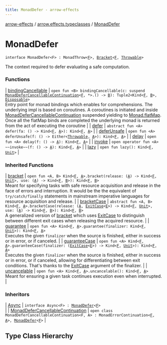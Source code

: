 ```yaml
---
title: MonadDefer - arrow-effects
---
```


[arrow-effects](../../index.html) / [arrow.effects.typeclasses](../index.html) / [MonadDefer](./index.html)

# MonadDefer

`interface MonadDefer<F> : MonadThrow<`[`F`](index.html#F)`>, `[`Bracket`](../-bracket/index.html)`<`[`F`](index.html#F)`, `[`Throwable`](https://kotlinlang.org/api/latest/jvm/stdlib/kotlin/-throwable/index.html)`>`



The context required to defer evaluating a safe computation.

### Functions

| [bindingCancellable](binding-cancellable.html) | `open fun <B> bindingCancellable(c: suspend `[`MonadDeferCancellableContinuation`](../-monad-defer-cancellable-continuation/index.html)`<`[`F`](index.html#F)`, *>.() -> `[`B`](binding-cancellable.html#B)`): Tuple2<Kind<`[`F`](index.html#F)`, `[`B`](binding-cancellable.html#B)`>, `[`Disposable`](../-disposable.html)`>`<br>Entry point for monad bindings which enables for comprehensions. The underlying impl is based on coroutines. A coroutines is initiated and inside [MonadDeferCancellableContinuation](../-monad-defer-cancellable-continuation/index.html) suspended yielding to [Monad.flatMap](#). Once all the flatMap binds are completed the underlying monad is returned from the act of executing the coroutine |
| [defer](defer.html) | `abstract fun <A> defer(fa: () -> Kind<`[`F`](index.html#F)`, `[`A`](defer.html#A)`>): Kind<`[`F`](index.html#F)`, `[`A`](defer.html#A)`>` |
| [deferUnsafe](defer-unsafe.html) | `open fun <A> deferUnsafe(f: () -> Either<`[`Throwable`](https://kotlinlang.org/api/latest/jvm/stdlib/kotlin/-throwable/index.html)`, `[`A`](defer-unsafe.html#A)`>): Kind<`[`F`](index.html#F)`, `[`A`](defer-unsafe.html#A)`>` |
| [delay](delay.html) | `open fun <A> delay(f: () -> `[`A`](delay.html#A)`): Kind<`[`F`](index.html#F)`, `[`A`](delay.html#A)`>` |
| [invoke](invoke.html) | `open operator fun <A> ~~invoke~~(f: () -> `[`A`](invoke.html#A)`): Kind<`[`F`](index.html#F)`, `[`A`](invoke.html#A)`>` |
| [lazy](lazy.html) | `open fun lazy(): Kind<`[`F`](index.html#F)`, `[`Unit`](https://kotlinlang.org/api/latest/jvm/stdlib/kotlin/-unit/index.html)`>` |

### Inherited Functions

| [bracket](../-bracket/bracket.html) | `open fun <A, B> Kind<`[`F`](../-bracket/index.html#F)`, `[`A`](../-bracket/bracket.html#A)`>.bracket(release: (`[`A`](../-bracket/bracket.html#A)`) -> Kind<`[`F`](../-bracket/index.html#F)`, `[`Unit`](https://kotlinlang.org/api/latest/jvm/stdlib/kotlin/-unit/index.html)`>, use: (`[`A`](../-bracket/bracket.html#A)`) -> Kind<`[`F`](../-bracket/index.html#F)`, `[`B`](../-bracket/bracket.html#B)`>): Kind<`[`F`](../-bracket/index.html#F)`, `[`B`](../-bracket/bracket.html#B)`>`<br>Meant for specifying tasks with safe resource acquisition and release in the face of errors and interruption. It would be the the equivalent of `try/catch/finally` statements in mainstream imperative languages for resource acquisition and release. |
| [bracketCase](../-bracket/bracket-case.html) | `abstract fun <A, B> Kind<`[`F`](../-bracket/index.html#F)`, `[`A`](../-bracket/bracket-case.html#A)`>.bracketCase(release: (`[`A`](../-bracket/bracket-case.html#A)`, `[`ExitCase`](../-exit-case/index.html)`<`[`E`](../-bracket/index.html#E)`>) -> Kind<`[`F`](../-bracket/index.html#F)`, `[`Unit`](https://kotlinlang.org/api/latest/jvm/stdlib/kotlin/-unit/index.html)`>, use: (`[`A`](../-bracket/bracket-case.html#A)`) -> Kind<`[`F`](../-bracket/index.html#F)`, `[`B`](../-bracket/bracket-case.html#B)`>): Kind<`[`F`](../-bracket/index.html#F)`, `[`B`](../-bracket/bracket-case.html#B)`>`<br>A generalized version of [bracket](../-bracket/bracket.html) which uses [ExitCase](../-exit-case/index.html) to distinguish between different exit cases when releasing the acquired resource. |
| [guarantee](../-bracket/guarantee.html) | `open fun <A> Kind<`[`F`](../-bracket/index.html#F)`, `[`A`](../-bracket/guarantee.html#A)`>.guarantee(finalizer: Kind<`[`F`](../-bracket/index.html#F)`, `[`Unit`](https://kotlinlang.org/api/latest/jvm/stdlib/kotlin/-unit/index.html)`>): Kind<`[`F`](../-bracket/index.html#F)`, `[`A`](../-bracket/guarantee.html#A)`>`<br>Executes the given `finalizer` when the source is finished, either in success or in error, or if canceled. |
| [guaranteeCase](../-bracket/guarantee-case.html) | `open fun <A> Kind<`[`F`](../-bracket/index.html#F)`, `[`A`](../-bracket/guarantee-case.html#A)`>.guaranteeCase(finalizer: (`[`ExitCase`](../-exit-case/index.html)`<`[`E`](../-bracket/index.html#E)`>) -> Kind<`[`F`](../-bracket/index.html#F)`, `[`Unit`](https://kotlinlang.org/api/latest/jvm/stdlib/kotlin/-unit/index.html)`>): Kind<`[`F`](../-bracket/index.html#F)`, `[`A`](../-bracket/guarantee-case.html#A)`>`<br>Executes the given `finalizer` when the source is finished, either in success or in error, or if canceled, allowing for differentiating between exit conditions. That's thanks to the [ExitCase](../-exit-case/index.html) argument of the finalizer. |
| [uncancelable](../-bracket/uncancelable.html) | `open fun <A> Kind<`[`F`](../-bracket/index.html#F)`, `[`A`](../-bracket/uncancelable.html#A)`>.uncancelable(): Kind<`[`F`](../-bracket/index.html#F)`, `[`A`](../-bracket/uncancelable.html#A)`>`<br>Meant for ensuring a given task continues execution even when interrupted. |

### Inheritors

| [Async](../-async/index.html) | `interface Async<F> : `[`MonadDefer`](./index.html)`<`[`F`](../-async/index.html#F)`>`<br> |
| [MonadDeferCancellableContinuation](../-monad-defer-cancellable-continuation/index.html) | `open class MonadDeferCancellableContinuation<F, A> : MonadErrorContinuation<`[`F`](../-monad-defer-cancellable-continuation/index.html#F)`, `[`A`](../-monad-defer-cancellable-continuation/index.html#A)`>, `[`MonadDefer`](./index.html)`<`[`F`](../-monad-defer-cancellable-continuation/index.html#F)`>` |




## Type Class Hierarchy

<canvas id="arrow.effects.typeclasses-hierarchy-diagram"></canvas>
<script>
  drawNomNomlDiagram('arrow.effects.typeclasses-hierarchy-diagram', 'arrow.effects.typeclasses-diagram.nomnol')
</script>


